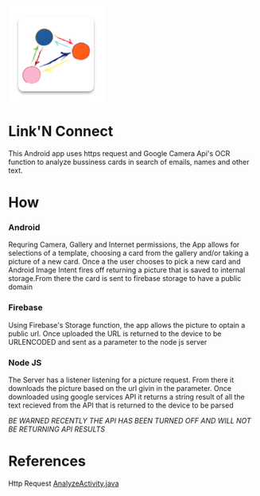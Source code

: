 
![LOGO](https://github.com/Dr-D12345/Link-N-Connect/blob/master/app/src/main/res/mipmap-xxxhdpi/ic_launcher.png)
# Link'N Connect
This Android app uses https request and Google Camera Api's OCR function to analyze bussiness cards in search of emails, names and other text.

# How
### Android
Requring Camera, Gallery and Internet permissions, the App allows for selections of a template, choosing a card from the gallery and/or taking a picture of a new card. Once a the user chooses to pick a new card and Android Image Intent fires off returning a picture that is saved to internal storage.From there the card is sent to firebase storage to have a public domain
### Firebase
Using Firebase's Storage function, the app allows the picture to optain a public url. Once uploaded the URL is returned to the device to be URLENCODED and sent as a parameter to the node js server
### Node JS
The Server has a listener listening for a picture request. From there it downloads the picture based on the url givin in the parameter. Once downloaded using google services API it returns a string result of all the text recieved from the API that is returned to the device to be parsed

*BE WARNED RECENTLY THE API HAS BEEN TURNED OFF AND WILL NOT BE RETURNING API RESULTS*


# References
Http Request [AnalyzeActivity.java](https://github.com/Dr-D12345/Link-N-Connect/blob/master/app/src/main/java/com/google/sample/cloudvision/AnalyzeActivity.java)






